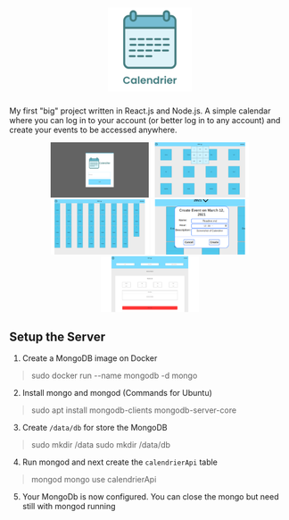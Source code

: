 <h1 align="center">
	<a href="https://github.com/Darguima/Mini-Projects/tree/master/Calendrier">
		<img src="./readme/CalendrierLogo150.png">
	</a>
</h1>


My first "big" project written in React.js and Node.js. A simple calendar where you can log in to your account (or better log in to any account) and create your events to be accessed anywhere.

<p align="center">
	<img src="./readme/LoginPage.png" width="35%"/>
	<img src="./readme/LandingPage.png" width="35%"/>
	<img src="./readme/MonthPage.png" width="35%"/>
	<img src="./readme/CreateEventPopup.png" width="35%"/>
	<img src="./readme/ManageEventsPage.png" width="35%"/>
</p>

## Setup the Server

1. Create a MongoDB image on Docker

> sudo docker run  --name mongodb -d mongo

2.  Install mongo and mongod (Commands for Ubuntu)

> sudo apt install mongodb-clients mongodb-server-core

3. Create `/data/db` for store the MongoDB

> sudo mkdir /data
> sudo mkdir /data/db

4. Run mongod and next create the `calendrierApi` table

> mongod
> mongo
> use calendrierApi

5. Your MongoDb is now configured. You can close the mongo but need still with mongod running
